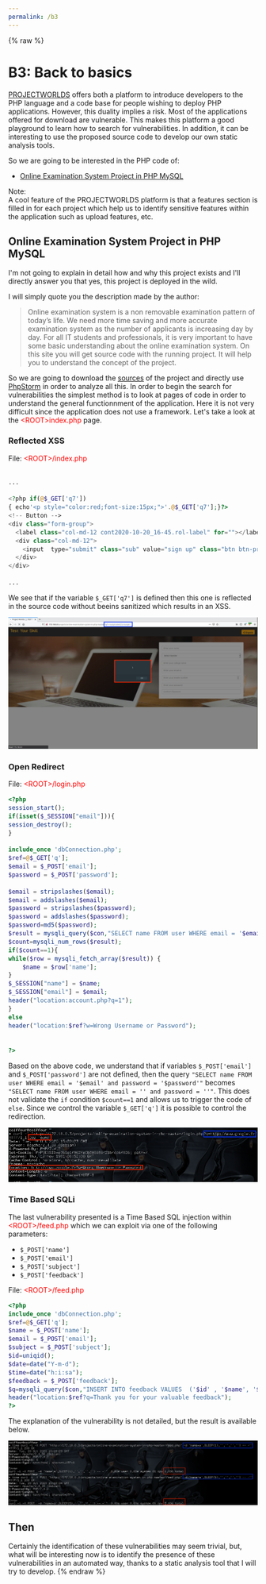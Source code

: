 ```yaml
---
permalink: /b3
---
```

{% raw %}
# B3: Back to basics

[PROJECTWORLDS](https://projectworlds.in/) offers both a platform to introduce developers to the PHP language and a code base
for people wishing to deploy PHP applications. However, this duality implies a risk. Most of the applications offered for download
are vulnerable. This makes this platform a good playground to learn how to search for vulnerabilities. In addition, it can be
interesting to use the proposed source code to develop our own static analysis tools.

So we are going to be interested in the PHP code of:

- [Online Examination System Project in PHP MySQL](https://projectworlds.in/free-projects/php-projects/online-examination/)

Note:<br>A cool feature of the PROJECTWORLDS platform is that a features section is filled in for each project which help
us to identify sensitive features within the application such as upload features, etc.

## Online Examination System Project in PHP MySQL

I'm not going to explain in detail how and why this project exists and I'll directly answer you that yes, this project
is deployed in the wild.

I will simply quote you the description made by the author:
> Online examination system is a non removable examination pattern of today’s life. We need more time saving and more accurate
examination system as the number of applicants is increasing day by day. For all IT students and professionals, it is very important
to have some basic understanding about the online examination system. On this site you will get source code with the running project.
It will help you to understand the concept of the project.

So we are going to download the [sources](https://github.com/projectworlds32/online-examination-systen-in-php/archive/master.zip)
of the project and directly use [PhpStorm]() in order to analyze all this.  In order to begin the search for vulnerabilities the
simplest method is to look at pages of code in order to understand the general functionnment of the application. Here it is not
very difficult since the application does not use a framework. Let's take a look at the <span style="color:red">\<ROOT\>index.php</span> page.

### Reflected XSS

File: <span style="color:red">\<ROOT\>/index.php</span>
```php

...

<?php if(@$_GET['q7'])
{ echo'<p style="color:red;font-size:15px;">'.@$_GET['q7'];}?>
<!-- Button -->
<div class="form-group">
  <label class="col-md-12 cont2020-10-20_16-45.rol-label" for=""></label>
  <div class="col-md-12"> 
    <input  type="submit" class="sub" value="sign up" class="btn btn-primary"/>
  </div>
</div>

...

```

We see that if the variable `$_GET['q7']` is defined then this one is reflected in the source code without beeins sanitized
which results in an XSS.

![alt text](../captures/b3_0.png "Reflected XSS")

### Open Redirect


File: <span style="color:red">\<ROOT\>/login.php</span>
```php
<?php
session_start();
if(isset($_SESSION["email"])){
session_destroy();
}

include_once 'dbConnection.php';
$ref=@$_GET['q'];
$email = $_POST['email'];
$password = $_POST['password'];

$email = stripslashes($email);
$email = addslashes($email);
$password = stripslashes($password); 
$password = addslashes($password);
$password=md5($password); 
$result = mysqli_query($con,"SELECT name FROM user WHERE email = '$email' and password = '$password'") or die('Error');
$count=mysqli_num_rows($result);
if($count==1){
while($row = mysqli_fetch_array($result)) {
	$name = $row['name'];
}
$_SESSION["name"] = $name;
$_SESSION["email"] = $email;
header("location:account.php?q=1");
}
else
header("location:$ref?w=Wrong Username or Password");


?>
```

Based on the above code, we understand that if variables `$_POST['email']` and `$_POST['password']` are not defined, then the query
`"SELECT name FROM user WHERE email = '$email' and password = '$password'"` becomes `"SELECT name FROM user WHERE email = '' and password = ''"`.
This does not validate the `if` condition `$count==1` and allows us to trigger the code of `else`. Since we control the variable
`$_GET['q']` it is possible to control the redirection.

![alt text](../captures/b3_1.png "Open Redirect")

### Time Based SQLi

The last vulnerability presented is a Time Based SQL injection within <span style="color:red">\<ROOT\>/feed.php</span> which we can exploit via one of the following parameters:
- `$_POST['name']`
- `$_POST['email']`
- `$_POST['subject']`
- `$_POST['feedback']`

File: <span style="color:red">\<ROOT\>/feed.php</span>
```php
<?php
include_once 'dbConnection.php';
$ref=@$_GET['q'];
$name = $_POST['name'];
$email = $_POST['email'];
$subject = $_POST['subject'];
$id=uniqid();
$date=date("Y-m-d");
$time=date("h:i:sa");
$feedback = $_POST['feedback'];
$q=mysqli_query($con,"INSERT INTO feedback VALUES  ('$id' , '$name', '$email' , '$subject', '$feedback' , '$date' , '$time')")or die ("Error");
header("location:$ref?q=Thank you for your valuable feedback");
?>
```

The explanation of the vulnerability is not detailed, but the result is available below.

![alt text](../captures/b3_2.png "XSS")

## Then

Certainly the identification of these vulnerabilities may seem trivial, but, what will be interesting now is to identify the presence of these vulnerabilities in an automated way, thanks to a static analysis tool that I will try to develop.
{% endraw %}